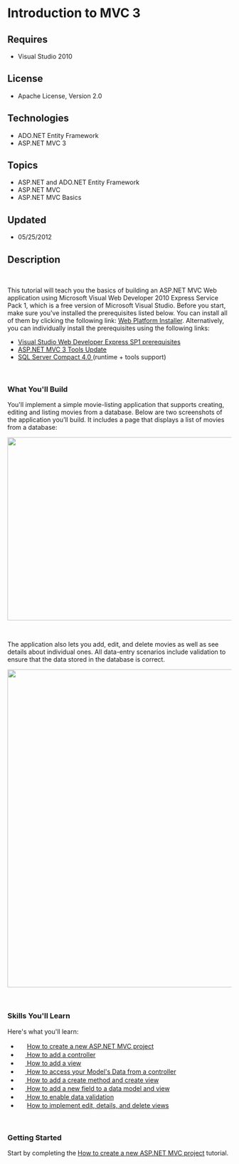 # Introduction to MVC 3
## Requires
- Visual Studio 2010
## License
- Apache License, Version 2.0
## Technologies
- ADO.NET Entity Framework
- ASP.NET MVC 3
## Topics
- ASP.NET and ADO.NET Entity Framework
- ASP.NET MVC
- ASP.NET MVC Basics
## Updated
- 05/25/2012
## Description

<p><span class="Apple-style-span">&nbsp;</span></p>
<p>This tutorial will teach you the basics of building an ASP.NET MVC Web application using Microsoft Visual Web Developer 2010 Express Service Pack 1, which is a free version of Microsoft Visual Studio. Before you start, make sure you've installed the prerequisites
 listed below. You can install all of them by clicking the following link:<span class="Apple-converted-space">&nbsp;</span><a href="http://www.microsoft.com/web/gallery/install.aspx?appid=VWD2010SP1Pack">Web Platform Installer</a>. Alternatively, you can
 individually install the prerequisites using the following links:</p>
<ul>
<li><a href="http://www.microsoft.com/web/gallery/install.aspx?appid=VWD2010SP1Pack">Visual Studio Web Developer Express SP1 prerequisites</a>
</li><li><a href="http://www.microsoft.com/web/gallery/install.aspx?appsxml=&appid=MVC3">ASP.NET MVC&nbsp;3 Tools Update</a>
</li><li><a href="http://www.microsoft.com/web/gallery/install.aspx?appid=SQLCE;SQLCEVSTools_4_0">SQL Server Compact 4.0<span class="Apple-converted-space">&nbsp;</span></a>(runtime &#43; tools support)
</li></ul>
<p>&nbsp;</p>
<h3>What You'll Build</h3>
<p class="auto-style1">You'll implement a simple movie-listing application that supports creating, editing and listing movies from a database. Below are two screenshots of the application you&rsquo;ll build. It includes a page that displays a list of movies
 from a database:</p>
<p class="auto-style1"><img src="http://i1.code.msdn.s-msft.com/introduction-to-mvc-3-10d1b098/image/file/49573/1/windowslivewriter_introtoasp.netmvc3_e539_movieswithvarioussm_thumb%5b1%5d.png" alt="" width="651" height="412"></p>
<p>&nbsp;</p>
<p>The application also lets you add, edit, and delete movies as well as see details about individual ones. All data-entry scenarios include validation to ensure that the data stored in the database is correct.</p>
<p><img src="http://i1.code.msdn.s-msft.com/introduction-to-mvc-3-10d1b098/image/file/49574/1/windowslivewriter_introtoasp.netmvc3_e539_createerror_thumb_1%5b1%5d.png" alt="" width="623" height="715"></p>
<p>&nbsp;</p>
<h3>Skills You'll Learn</h3>
<p>Here's what you'll learn:</p>
<ul>
<li><img src="http://i2.code.msdn.microsoft.com/introduction-to-mvc-3-10d1b098/image/file/19356/1/aspnet.png" alt="" width="16" height="16">&nbsp;<a href="http://www.asp.net/mvc/tutorials/getting-started-with-mvc3-part1-cs" target="_blank">How to create a new
 ASP.NET MVC project</a>&nbsp; </li><li><a href="http://www.asp.net/mvc/tutorials/getting-started-with-aspnet-mvc3/cs/adding-a-controller" target="_blank"><img src="http://i2.code.msdn.microsoft.com/introduction-to-mvc-3-10d1b098/image/file/19356/1/aspnet.png" alt="" width="16" height="16">&nbsp;How
 to add a controller </a></li><li><a href="http://www.asp.net/mvc/tutorials/getting-started-with-aspnet-mvc3/cs/adding-a-view"><img src="http://i2.code.msdn.microsoft.com/introduction-to-mvc-3-10d1b098/image/file/19356/1/aspnet.png" alt="" width="16" height="16">&nbsp;How to add a view
</a></li><li><a href="http://www.asp.net/mvc/tutorials/getting-started-with-aspnet-mvc3/cs/adding-a-model"><img src="http://i2.code.msdn.microsoft.com/introduction-to-mvc-3-10d1b098/image/file/19356/1/aspnet.png" alt="" width="16" height="16">&nbsp;How to&nbsp;access
 your Model's Data from a controller </a></li><li><a href="http://www.asp.net/mvc/tutorials/getting-started-with-aspnet-mvc3/cs/accessing-your-model's-data-from-a-controller"><img src="http://i2.code.msdn.microsoft.com/introduction-to-mvc-3-10d1b098/image/file/19356/1/aspnet.png" alt="" width="16" height="16">&nbsp;How
 to add a create method and create view </a></li><li><a href="http://www.asp.net/mvc/tutorials/getting-started-with-aspnet-mvc3/cs/adding-a-new-field"><img src="http://i2.code.msdn.microsoft.com/introduction-to-mvc-3-10d1b098/image/file/19356/1/aspnet.png" alt="" width="16" height="16">&nbsp;How to add a
 new field to a data model and view </a></li><li><a href="http://www.asp.net/mvc/tutorials/getting-started-with-aspnet-mvc3/cs/adding-validation-to-the-model"><img src="http://i2.code.msdn.microsoft.com/introduction-to-mvc-3-10d1b098/image/file/19356/1/aspnet.png" alt="" width="16" height="16">&nbsp;How
 to enable data validation </a></li><li><img src="http://i2.code.msdn.microsoft.com/introduction-to-mvc-3-10d1b098/image/file/19356/1/aspnet.png" alt="" width="16" height="16">&nbsp;<a href="http://www.asp.net/mvc/tutorials/getting-started-with-aspnet-mvc3/cs/improving-the-details-and-delete-methods">How
 to&nbsp;implement edit, details, and delete views</a> </li></ul>
<p>&nbsp;</p>
<h3>Getting Started</h3>
<p>Start by completing the&nbsp;<a href="http://www.asp.net/mvc/tutorials/getting-started-with-mvc3-part1-cs" target="_blank">How to create a new ASP.NET MVC project</a>&nbsp;tutorial.</p>

